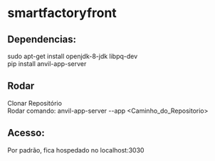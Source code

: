 # smartfactoryfront

## Dependencias:

sudo apt-get install openjdk-8-jdk libpq-dev <br>
pip install anvil-app-server

## Rodar

Clonar Repositório <br>
Rodar comando: anvil-app-server --app <Caminho_do_Repositorio>

## Acesso:

Por padrão, fica hospedado no localhost:3030 
